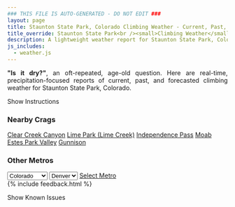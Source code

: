 ```yaml
---
### THIS FILE IS AUTO-GENERATED - DO NOT EDIT ###
layout: page
title: Staunton State Park, Colorado Climbing Weather - Current, Past, and Forecasted Report
title_override: Staunton State Park<br /><small>Climbing Weather</small>
description: A lightweight weather report for Staunton State Park, Colorado. Optimized for slow internet connections.
js_includes:
  - weather.js
---
```


<section class="measure center lh-copy f5-ns f6 ph2 mv4" style="text-align: justify;">
<strong>"Is it dry?"</strong>, an oft-repeated, age-old question. Here are real-time,
precipitation-focused reports of current, past, and forecasted climbing weather for Staunton State Park, Colorado.
</section>

<p id="settings-toggle" class="mw5 b center tc hover-light-red black-70 pointer">Show Instructions</p>
<section id="settings" class="overflow-hidden" style="display:none;">
    <div class="mv2 ph2 center">
        <div class="fn f6 tc pv2">
            <p class="measure lh-copy center"><strong>Show/hide hourly forecasts</strong> by clicking the desired day.</p>
            <hr class="mw5 p0 mv2 o-60 b0 bt b--light-red light-red bg-light-red">
            <p class="measure lh-copy center"><strong>Current and Past conditions</strong> are measured by the nearest weather station. <strong>Forecast conditions</strong> are calculated and polled separately.</p>
            <hr class="mw5 p0 mv2 o-60 b0 bt b--light-red light-red bg-light-red">
            <p class="measure lh-copy center"><strong>Having issues?</strong> Try <a id="clear-cache" class="no-underline relative fancy-link light-red hover-light-red" href="#">clearing the local cache</a>.</p>
            <hr class="mw5 p0 mv2 o-60 b0 bt b--light-red light-red bg-light-red">
            <p class="measure lh-copy center">Weather data sourced from <a class="no-underline fancy-link relative light-red" target="_blank" href="https://www.weather.gov/documentation/services-web-api">weather.gov</a>.</p>
        </div>
    </div>
</section>
<section id="weather" data-crag="staunton-state-park-colorado" class="mv4-ns mv3 ph2 center"></section>
<section id="nearby" class="tc lh-copy">
  <h3>Nearby Crags</h3>
<a class="nowrap no-underline fancy-link relative light-red mh3" href="/crags/clear-creek-canyon-colorado-weather.html">Clear Creek Canyon</a>
<a class="nowrap no-underline fancy-link relative light-red mh3" href="/crags/lime-park-lime-creek-colorado-weather.html">Lime Park (Lime Creek)</a>
<a class="nowrap no-underline fancy-link relative light-red mh3" href="/crags/independence-pass-colorado-weather.html">Independence Pass</a>
<a class="nowrap no-underline fancy-link relative light-red mh3" href="/crags/moab-utah-weather.html">Moab</a>
<a class="nowrap no-underline fancy-link relative light-red mh3" href="/crags/estes-park-valley-colorado-weather.html">Estes Park Valley</a>
<a class="nowrap no-underline fancy-link relative light-red mh3" href="/crags/gunnison-colorado-weather.html">Gunnison</a>
</section>
<section id="nearby" class="tc lh-copy">
  <h3>Other Metros</h3>
  <select class="ma1 bg-near-white pa2" id="stateSel">
    <option value="Texas">Texas</option>
    <option value="Washington">Washington</option>
    <option value="Colorado" selected>Colorado</option>
    <option value="Tennessee">Tennessee</option>
    <option value="Utah">Utah</option>
    <option value="California">California</option>
  </select>
  <select class="ma1 bg-near-white pa2" id="citySel">
    <option value="Denver" selected>Denver</option>
  </select>
  <a id="selectMetro" class="f6 link dim ph3 pv2 ma1 dib white bg-light-red" href="/crags/denver-colorado-weather.html">Select Metro</a>
  <script>
    var states = [];
    states["Texas"] = "Austin"
    states["Washington"] = "Seattle"
    states["Colorado"] = "Denver"
    states["Tennessee"] = "Nashville"
    states["Utah"] = "Salt Lake City"
    states["California"] = "San Francisco|Los Angeles"
  </script>
</section>
{% include feedback.html %}
<p id="issues-toggle" class="mw5 b center tc hover-light-red black-70 pointer">Show Known Issues</p>
<section id="issues" class="overflow-hidden tc f6">
</section>

<script>
  var weekly_BOU_48_51 = {"updated":"2023-01-23T03:59:34+00:00","units":"us","forecastGenerator":"BaselineForecastGenerator","generatedAt":"2023-01-23T08:34:25+00:00","updateTime":"2023-01-23T03:59:34+00:00","validTimes":"2023-01-22T21:00:00+00:00/P7DT4H","elevation":{"unitCode":"wmoUnit:m","value":2628.9},"periods":[{"number":1,"name":"Overnight","startTime":"2023-01-23T01:00:00-07:00","endTime":"2023-01-23T06:00:00-07:00","isDaytime":false,"temperature":10,"temperatureUnit":"F","temperatureTrend":"rising","windSpeed":"6 mph","windDirection":"ENE","icon":"https://api.weather.gov/icons/land/night/snow,60?size=medium","shortForecast":"Light Snow Likely","detailedForecast":"Snow likely. Cloudy. Low around 10, with temperatures rising to around 13 overnight. East northeast wind around 6 mph. Chance of precipitation is 60%. New snow accumulation of less than one inch possible."},{"number":2,"name":"Monday","startTime":"2023-01-23T06:00:00-07:00","endTime":"2023-01-23T18:00:00-07:00","isDaytime":true,"temperature":24,"temperatureUnit":"F","temperatureTrend":"falling","windSpeed":"2 to 6 mph","windDirection":"ESE","icon":"https://api.weather.gov/icons/land/day/snow,60/snow,40?size=medium","shortForecast":"Light Snow Likely","detailedForecast":"Snow likely before 5pm. Mostly cloudy. High near 24, with temperatures falling to around 21 in the afternoon. East southeast wind 2 to 6 mph. Chance of precipitation is 60%. New snow accumulation of less than half an inch possible."},{"number":3,"name":"Monday Night","startTime":"2023-01-23T18:00:00-07:00","endTime":"2023-01-24T06:00:00-07:00","isDaytime":false,"temperature":6,"temperatureUnit":"F","temperatureTrend":"rising","windSpeed":"7 mph","windDirection":"WSW","icon":"https://api.weather.gov/icons/land/night/cold?size=medium","shortForecast":"Partly Cloudy","detailedForecast":"Partly cloudy. Low around 6, with temperatures rising to around 9 overnight. Wind chill values as low as -6. West southwest wind around 7 mph."},{"number":4,"name":"Tuesday","startTime":"2023-01-24T06:00:00-07:00","endTime":"2023-01-24T18:00:00-07:00","isDaytime":true,"temperature":24,"temperatureUnit":"F","temperatureTrend":null,"windSpeed":"7 mph","windDirection":"N","icon":"https://api.weather.gov/icons/land/day/snow,20/snow,30?size=medium","shortForecast":"Chance Light Snow","detailedForecast":"A chance of snow after 11am. Partly sunny, with a high near 24. Wind chill values as low as -3. North wind around 7 mph. Chance of precipitation is 30%."},{"number":5,"name":"Tuesday Night","startTime":"2023-01-24T18:00:00-07:00","endTime":"2023-01-25T06:00:00-07:00","isDaytime":false,"temperature":5,"temperatureUnit":"F","temperatureTrend":null,"windSpeed":"6 to 9 mph","windDirection":"NW","icon":"https://api.weather.gov/icons/land/night/snow,30?size=medium","shortForecast":"Chance Light Snow","detailedForecast":"A chance of snow. Mostly cloudy, with a low around 5. Northwest wind 6 to 9 mph. Chance of precipitation is 30%. New snow accumulation of less than one inch possible."},{"number":6,"name":"Wednesday","startTime":"2023-01-25T06:00:00-07:00","endTime":"2023-01-25T18:00:00-07:00","isDaytime":true,"temperature":21,"temperatureUnit":"F","temperatureTrend":null,"windSpeed":"9 to 13 mph","windDirection":"WNW","icon":"https://api.weather.gov/icons/land/day/snow,20?size=medium","shortForecast":"Slight Chance Light Snow","detailedForecast":"A slight chance of snow before 5pm. Mostly cloudy, with a high near 21. Chance of precipitation is 20%. New snow accumulation of less than one inch possible."},{"number":7,"name":"Wednesday Night","startTime":"2023-01-25T18:00:00-07:00","endTime":"2023-01-26T06:00:00-07:00","isDaytime":false,"temperature":1,"temperatureUnit":"F","temperatureTrend":null,"windSpeed":"13 mph","windDirection":"W","icon":"https://api.weather.gov/icons/land/night/cold?size=medium","shortForecast":"Mostly Cloudy","detailedForecast":"Mostly cloudy, with a low around 1."},{"number":8,"name":"Thursday","startTime":"2023-01-26T06:00:00-07:00","endTime":"2023-01-26T18:00:00-07:00","isDaytime":true,"temperature":24,"temperatureUnit":"F","temperatureTrend":null,"windSpeed":"15 mph","windDirection":"W","icon":"https://api.weather.gov/icons/land/day/sct?size=medium","shortForecast":"Mostly Sunny","detailedForecast":"Mostly sunny, with a high near 24."},{"number":9,"name":"Thursday Night","startTime":"2023-01-26T18:00:00-07:00","endTime":"2023-01-27T06:00:00-07:00","isDaytime":false,"temperature":11,"temperatureUnit":"F","temperatureTrend":null,"windSpeed":"17 mph","windDirection":"W","icon":"https://api.weather.gov/icons/land/night/sct?size=medium","shortForecast":"Partly Cloudy","detailedForecast":"Partly cloudy, with a low around 11."},{"number":10,"name":"Friday","startTime":"2023-01-27T06:00:00-07:00","endTime":"2023-01-27T18:00:00-07:00","isDaytime":true,"temperature":37,"temperatureUnit":"F","temperatureTrend":null,"windSpeed":"13 to 17 mph","windDirection":"WSW","icon":"https://api.weather.gov/icons/land/day/sct?size=medium","shortForecast":"Mostly Sunny","detailedForecast":"Mostly sunny, with a high near 37."},{"number":11,"name":"Friday Night","startTime":"2023-01-27T18:00:00-07:00","endTime":"2023-01-28T06:00:00-07:00","isDaytime":false,"temperature":12,"temperatureUnit":"F","temperatureTrend":null,"windSpeed":"13 mph","windDirection":"W","icon":"https://api.weather.gov/icons/land/night/sct?size=medium","shortForecast":"Partly Cloudy","detailedForecast":"Partly cloudy, with a low around 12."},{"number":12,"name":"Saturday","startTime":"2023-01-28T06:00:00-07:00","endTime":"2023-01-28T18:00:00-07:00","isDaytime":true,"temperature":35,"temperatureUnit":"F","temperatureTrend":null,"windSpeed":"13 mph","windDirection":"W","icon":"https://api.weather.gov/icons/land/day/snow?size=medium","shortForecast":"Chance Light Snow","detailedForecast":"A chance of snow after 11am. Mostly sunny, with a high near 35."},{"number":13,"name":"Saturday Night","startTime":"2023-01-28T18:00:00-07:00","endTime":"2023-01-29T06:00:00-07:00","isDaytime":false,"temperature":5,"temperatureUnit":"F","temperatureTrend":null,"windSpeed":"10 mph","windDirection":"W","icon":"https://api.weather.gov/icons/land/night/snow?size=medium","shortForecast":"Chance Light Snow","detailedForecast":"A chance of snow. Mostly cloudy, with a low around 5."},{"number":14,"name":"Sunday","startTime":"2023-01-29T06:00:00-07:00","endTime":"2023-01-29T18:00:00-07:00","isDaytime":true,"temperature":25,"temperatureUnit":"F","temperatureTrend":null,"windSpeed":"13 mph","windDirection":"WSW","icon":"https://api.weather.gov/icons/land/day/snow?size=medium","shortForecast":"Slight Chance Light Snow","detailedForecast":"A slight chance of snow. Mostly cloudy, with a high near 25."}]}
  var hourly_BOU_48_51 = {"@context":["https://geojson.org/geojson-ld/geojson-context.jsonld",{"@version":"1.1","wx":"https://api.weather.gov/ontology#","geo":"http://www.opengis.net/ont/geosparql#","unit":"http://codes.wmo.int/common/unit/","@vocab":"https://api.weather.gov/ontology#"}],"type":"Feature","geometry":{"type":"Polygon","coordinates":[[[-105.3851345,39.517059],[-105.3829453,39.495049900000005],[-105.3543489,39.496740800000005],[-105.35653210000001,39.51875020000001],[-105.3851345,39.517059]]]},"properties":{"updated":"2023-01-23T03:59:34+00:00","units":"us","forecastGenerator":"HourlyForecastGenerator","generatedAt":"2023-01-23T08:34:26+00:00","updateTime":"2023-01-23T03:59:34+00:00","validTimes":"2023-01-22T21:00:00+00:00/P7DT4H","elevation":{"unitCode":"wmoUnit:m","value":2628.9},"periods":[{"number":1,"name":"","startTime":"2023-01-23T01:00:00-07:00","endTime":"2023-01-23T02:00:00-07:00","isDaytime":false,"temperature":13,"temperatureUnit":"F","temperatureTrend":null,"windSpeed":"5 mph","windDirection":"E","icon":"https://api.weather.gov/icons/land/night/snow,30?size=small","shortForecast":"Chance Light Snow","detailedForecast":""},{"number":2,"name":"","startTime":"2023-01-23T02:00:00-07:00","endTime":"2023-01-23T03:00:00-07:00","isDaytime":false,"temperature":12,"temperatureUnit":"F","temperatureTrend":null,"windSpeed":"5 mph","windDirection":"ENE","icon":"https://api.weather.gov/icons/land/night/snow,40?size=small","shortForecast":"Chance Light Snow","detailedForecast":""},{"number":3,"name":"","startTime":"2023-01-23T03:00:00-07:00","endTime":"2023-01-23T04:00:00-07:00","isDaytime":false,"temperature":12,"temperatureUnit":"F","temperatureTrend":null,"windSpeed":"5 mph","windDirection":"NE","icon":"https://api.weather.gov/icons/land/night/snow,50?size=small","shortForecast":"Chance Light Snow","detailedForecast":""},{"number":4,"name":"","startTime":"2023-01-23T04:00:00-07:00","endTime":"2023-01-23T05:00:00-07:00","isDaytime":false,"temperature":13,"temperatureUnit":"F","temperatureTrend":null,"windSpeed":"5 mph","windDirection":"NE","icon":"https://api.weather.gov/icons/land/night/snow,60?size=small","shortForecast":"Light Snow Likely","detailedForecast":""},{"number":5,"name":"","startTime":"2023-01-23T05:00:00-07:00","endTime":"2023-01-23T06:00:00-07:00","isDaytime":false,"temperature":13,"temperatureUnit":"F","temperatureTrend":null,"windSpeed":"6 mph","windDirection":"NE","icon":"https://api.weather.gov/icons/land/night/snow,60?size=small","shortForecast":"Light Snow Likely","detailedForecast":""},{"number":6,"name":"","startTime":"2023-01-23T06:00:00-07:00","endTime":"2023-01-23T07:00:00-07:00","isDaytime":true,"temperature":13,"temperatureUnit":"F","temperatureTrend":null,"windSpeed":"5 mph","windDirection":"NE","icon":"https://api.weather.gov/icons/land/day/snow,60?size=small","shortForecast":"Light Snow Likely","detailedForecast":""},{"number":7,"name":"","startTime":"2023-01-23T07:00:00-07:00","endTime":"2023-01-23T08:00:00-07:00","isDaytime":true,"temperature":13,"temperatureUnit":"F","temperatureTrend":null,"windSpeed":"5 mph","windDirection":"NNE","icon":"https://api.weather.gov/icons/land/day/snow,60?size=small","shortForecast":"Light Snow Likely","detailedForecast":""},{"number":8,"name":"","startTime":"2023-01-23T08:00:00-07:00","endTime":"2023-01-23T09:00:00-07:00","isDaytime":true,"temperature":13,"temperatureUnit":"F","temperatureTrend":null,"windSpeed":"3 mph","windDirection":"NNE","icon":"https://api.weather.gov/icons/land/day/snow?size=small","shortForecast":"Chance Light Snow","detailedForecast":""},{"number":9,"name":"","startTime":"2023-01-23T09:00:00-07:00","endTime":"2023-01-23T10:00:00-07:00","isDaytime":true,"temperature":15,"temperatureUnit":"F","temperatureTrend":null,"windSpeed":"2 mph","windDirection":"E","icon":"https://api.weather.gov/icons/land/day/snow?size=small","shortForecast":"Chance Light Snow","detailedForecast":""},{"number":10,"name":"","startTime":"2023-01-23T10:00:00-07:00","endTime":"2023-01-23T11:00:00-07:00","isDaytime":true,"temperature":18,"temperatureUnit":"F","temperatureTrend":null,"windSpeed":"3 mph","windDirection":"E","icon":"https://api.weather.gov/icons/land/day/snow?size=small","shortForecast":"Chance Light Snow","detailedForecast":""},{"number":11,"name":"","startTime":"2023-01-23T11:00:00-07:00","endTime":"2023-01-23T12:00:00-07:00","isDaytime":true,"temperature":20,"temperatureUnit":"F","temperatureTrend":null,"windSpeed":"5 mph","windDirection":"ESE","icon":"https://api.weather.gov/icons/land/day/snow?size=small","shortForecast":"Chance Light Snow","detailedForecast":""},{"number":12,"name":"","startTime":"2023-01-23T12:00:00-07:00","endTime":"2023-01-23T13:00:00-07:00","isDaytime":true,"temperature":22,"temperatureUnit":"F","temperatureTrend":null,"windSpeed":"6 mph","windDirection":"ESE","icon":"https://api.weather.gov/icons/land/day/snow?size=small","shortForecast":"Chance Light Snow","detailedForecast":""},{"number":13,"name":"","startTime":"2023-01-23T13:00:00-07:00","endTime":"2023-01-23T14:00:00-07:00","isDaytime":true,"temperature":23,"temperatureUnit":"F","temperatureTrend":null,"windSpeed":"6 mph","windDirection":"ESE","icon":"https://api.weather.gov/icons/land/day/snow?size=small","shortForecast":"Chance Light Snow","detailedForecast":""},{"number":14,"name":"","startTime":"2023-01-23T14:00:00-07:00","endTime":"2023-01-23T15:00:00-07:00","isDaytime":true,"temperature":23,"temperatureUnit":"F","temperatureTrend":null,"windSpeed":"6 mph","windDirection":"SE","icon":"https://api.weather.gov/icons/land/day/snow?size=small","shortForecast":"Chance Light Snow","detailedForecast":""},{"number":15,"name":"","startTime":"2023-01-23T15:00:00-07:00","endTime":"2023-01-23T16:00:00-07:00","isDaytime":true,"temperature":24,"temperatureUnit":"F","temperatureTrend":null,"windSpeed":"6 mph","windDirection":"SE","icon":"https://api.weather.gov/icons/land/day/snow?size=small","shortForecast":"Slight Chance Light Snow","detailedForecast":""},{"number":16,"name":"","startTime":"2023-01-23T16:00:00-07:00","endTime":"2023-01-23T17:00:00-07:00","isDaytime":true,"temperature":23,"temperatureUnit":"F","temperatureTrend":null,"windSpeed":"6 mph","windDirection":"SSE","icon":"https://api.weather.gov/icons/land/day/snow?size=small","shortForecast":"Slight Chance Light Snow","detailedForecast":""},{"number":17,"name":"","startTime":"2023-01-23T17:00:00-07:00","endTime":"2023-01-23T18:00:00-07:00","isDaytime":true,"temperature":21,"temperatureUnit":"F","temperatureTrend":null,"windSpeed":"6 mph","windDirection":"S","icon":"https://api.weather.gov/icons/land/day/bkn?size=small","shortForecast":"Mostly Cloudy","detailedForecast":""},{"number":18,"name":"","startTime":"2023-01-23T18:00:00-07:00","endTime":"2023-01-23T19:00:00-07:00","isDaytime":false,"temperature":18,"temperatureUnit":"F","temperatureTrend":null,"windSpeed":"6 mph","windDirection":"S","icon":"https://api.weather.gov/icons/land/night/bkn?size=small","shortForecast":"Mostly Cloudy","detailedForecast":""},{"number":19,"name":"","startTime":"2023-01-23T19:00:00-07:00","endTime":"2023-01-23T20:00:00-07:00","isDaytime":false,"temperature":14,"temperatureUnit":"F","temperatureTrend":null,"windSpeed":"6 mph","windDirection":"SW","icon":"https://api.weather.gov/icons/land/night/bkn?size=small","shortForecast":"Mostly Cloudy","detailedForecast":""},{"number":20,"name":"","startTime":"2023-01-23T20:00:00-07:00","endTime":"2023-01-23T21:00:00-07:00","isDaytime":false,"temperature":7,"temperatureUnit":"F","temperatureTrend":null,"windSpeed":"6 mph","windDirection":"WSW","icon":"https://api.weather.gov/icons/land/night/cold?size=small","shortForecast":"Mostly Cloudy","detailedForecast":""},{"number":21,"name":"","startTime":"2023-01-23T21:00:00-07:00","endTime":"2023-01-23T22:00:00-07:00","isDaytime":false,"temperature":6,"temperatureUnit":"F","temperatureTrend":null,"windSpeed":"7 mph","windDirection":"W","icon":"https://api.weather.gov/icons/land/night/cold?size=small","shortForecast":"Partly Cloudy","detailedForecast":""},{"number":22,"name":"","startTime":"2023-01-23T22:00:00-07:00","endTime":"2023-01-23T23:00:00-07:00","isDaytime":false,"temperature":6,"temperatureUnit":"F","temperatureTrend":null,"windSpeed":"6 mph","windDirection":"W","icon":"https://api.weather.gov/icons/land/night/cold?size=small","shortForecast":"Partly Cloudy","detailedForecast":""},{"number":23,"name":"","startTime":"2023-01-23T23:00:00-07:00","endTime":"2023-01-24T00:00:00-07:00","isDaytime":false,"temperature":7,"temperatureUnit":"F","temperatureTrend":null,"windSpeed":"6 mph","windDirection":"WSW","icon":"https://api.weather.gov/icons/land/night/cold?size=small","shortForecast":"Partly Cloudy","detailedForecast":""},{"number":24,"name":"","startTime":"2023-01-24T00:00:00-07:00","endTime":"2023-01-24T01:00:00-07:00","isDaytime":false,"temperature":9,"temperatureUnit":"F","temperatureTrend":null,"windSpeed":"6 mph","windDirection":"W","icon":"https://api.weather.gov/icons/land/night/cold?size=small","shortForecast":"Partly Cloudy","detailedForecast":""},{"number":25,"name":"","startTime":"2023-01-24T01:00:00-07:00","endTime":"2023-01-24T02:00:00-07:00","isDaytime":false,"temperature":10,"temperatureUnit":"F","temperatureTrend":null,"windSpeed":"6 mph","windDirection":"WNW","icon":"https://api.weather.gov/icons/land/night/cold?size=small","shortForecast":"Partly Cloudy","detailedForecast":""},{"number":26,"name":"","startTime":"2023-01-24T02:00:00-07:00","endTime":"2023-01-24T03:00:00-07:00","isDaytime":false,"temperature":11,"temperatureUnit":"F","temperatureTrend":null,"windSpeed":"6 mph","windDirection":"WNW","icon":"https://api.weather.gov/icons/land/night/sct?size=small","shortForecast":"Partly Cloudy","detailedForecast":""},{"number":27,"name":"","startTime":"2023-01-24T03:00:00-07:00","endTime":"2023-01-24T04:00:00-07:00","isDaytime":false,"temperature":11,"temperatureUnit":"F","temperatureTrend":null,"windSpeed":"6 mph","windDirection":"WNW","icon":"https://api.weather.gov/icons/land/night/sct?size=small","shortForecast":"Partly Cloudy","detailedForecast":""},{"number":28,"name":"","startTime":"2023-01-24T04:00:00-07:00","endTime":"2023-01-24T05:00:00-07:00","isDaytime":false,"temperature":10,"temperatureUnit":"F","temperatureTrend":null,"windSpeed":"7 mph","windDirection":"WNW","icon":"https://api.weather.gov/icons/land/night/cold?size=small","shortForecast":"Partly Cloudy","detailedForecast":""},{"number":29,"name":"","startTime":"2023-01-24T05:00:00-07:00","endTime":"2023-01-24T06:00:00-07:00","isDaytime":false,"temperature":9,"temperatureUnit":"F","temperatureTrend":null,"windSpeed":"7 mph","windDirection":"WNW","icon":"https://api.weather.gov/icons/land/night/cold?size=small","shortForecast":"Partly Cloudy","detailedForecast":""},{"number":30,"name":"","startTime":"2023-01-24T06:00:00-07:00","endTime":"2023-01-24T07:00:00-07:00","isDaytime":true,"temperature":8,"temperatureUnit":"F","temperatureTrend":null,"windSpeed":"7 mph","windDirection":"WNW","icon":"https://api.weather.gov/icons/land/day/cold?size=small","shortForecast":"Partly Sunny","detailedForecast":""},{"number":31,"name":"","startTime":"2023-01-24T07:00:00-07:00","endTime":"2023-01-24T08:00:00-07:00","isDaytime":true,"temperature":8,"temperatureUnit":"F","temperatureTrend":null,"windSpeed":"6 mph","windDirection":"WNW","icon":"https://api.weather.gov/icons/land/day/cold?size=small","shortForecast":"Partly Sunny","detailedForecast":""},{"number":32,"name":"","startTime":"2023-01-24T08:00:00-07:00","endTime":"2023-01-24T09:00:00-07:00","isDaytime":true,"temperature":9,"temperatureUnit":"F","temperatureTrend":null,"windSpeed":"6 mph","windDirection":"W","icon":"https://api.weather.gov/icons/land/day/cold?size=small","shortForecast":"Partly Sunny","detailedForecast":""},{"number":33,"name":"","startTime":"2023-01-24T09:00:00-07:00","endTime":"2023-01-24T10:00:00-07:00","isDaytime":true,"temperature":12,"temperatureUnit":"F","temperatureTrend":null,"windSpeed":"6 mph","windDirection":"WNW","icon":"https://api.weather.gov/icons/land/day/bkn?size=small","shortForecast":"Partly Sunny","detailedForecast":""},{"number":34,"name":"","startTime":"2023-01-24T10:00:00-07:00","endTime":"2023-01-24T11:00:00-07:00","isDaytime":true,"temperature":17,"temperatureUnit":"F","temperatureTrend":null,"windSpeed":"6 mph","windDirection":"N","icon":"https://api.weather.gov/icons/land/day/bkn?size=small","shortForecast":"Partly Sunny","detailedForecast":""},{"number":35,"name":"","startTime":"2023-01-24T11:00:00-07:00","endTime":"2023-01-24T12:00:00-07:00","isDaytime":true,"temperature":21,"temperatureUnit":"F","temperatureTrend":null,"windSpeed":"6 mph","windDirection":"N","icon":"https://api.weather.gov/icons/land/day/snow?size=small","shortForecast":"Slight Chance Light Snow","detailedForecast":""},{"number":36,"name":"","startTime":"2023-01-24T12:00:00-07:00","endTime":"2023-01-24T13:00:00-07:00","isDaytime":true,"temperature":23,"temperatureUnit":"F","temperatureTrend":null,"windSpeed":"6 mph","windDirection":"NNE","icon":"https://api.weather.gov/icons/land/day/snow?size=small","shortForecast":"Slight Chance Light Snow","detailedForecast":""},{"number":37,"name":"","startTime":"2023-01-24T13:00:00-07:00","endTime":"2023-01-24T14:00:00-07:00","isDaytime":true,"temperature":24,"temperatureUnit":"F","temperatureTrend":null,"windSpeed":"7 mph","windDirection":"NNE","icon":"https://api.weather.gov/icons/land/day/snow?size=small","shortForecast":"Slight Chance Light Snow","detailedForecast":""},{"number":38,"name":"","startTime":"2023-01-24T14:00:00-07:00","endTime":"2023-01-24T15:00:00-07:00","isDaytime":true,"temperature":23,"temperatureUnit":"F","temperatureTrend":null,"windSpeed":"7 mph","windDirection":"NE","icon":"https://api.weather.gov/icons/land/day/snow?size=small","shortForecast":"Slight Chance Light Snow","detailedForecast":""},{"number":39,"name":"","startTime":"2023-01-24T15:00:00-07:00","endTime":"2023-01-24T16:00:00-07:00","isDaytime":true,"temperature":21,"temperatureUnit":"F","temperatureTrend":null,"windSpeed":"7 mph","windDirection":"NNE","icon":"https://api.weather.gov/icons/land/day/snow?size=small","shortForecast":"Slight Chance Light Snow","detailedForecast":""},{"number":40,"name":"","startTime":"2023-01-24T16:00:00-07:00","endTime":"2023-01-24T17:00:00-07:00","isDaytime":true,"temperature":18,"temperatureUnit":"F","temperatureTrend":null,"windSpeed":"7 mph","windDirection":"NNE","icon":"https://api.weather.gov/icons/land/day/snow?size=small","shortForecast":"Slight Chance Light Snow","detailedForecast":""},{"number":41,"name":"","startTime":"2023-01-24T17:00:00-07:00","endTime":"2023-01-24T18:00:00-07:00","isDaytime":true,"temperature":15,"temperatureUnit":"F","temperatureTrend":null,"windSpeed":"7 mph","windDirection":"N","icon":"https://api.weather.gov/icons/land/day/snow?size=small","shortForecast":"Chance Light Snow","detailedForecast":""},{"number":42,"name":"","startTime":"2023-01-24T18:00:00-07:00","endTime":"2023-01-24T19:00:00-07:00","isDaytime":false,"temperature":14,"temperatureUnit":"F","temperatureTrend":null,"windSpeed":"7 mph","windDirection":"N","icon":"https://api.weather.gov/icons/land/night/snow?size=small","shortForecast":"Chance Light Snow","detailedForecast":""},{"number":43,"name":"","startTime":"2023-01-24T19:00:00-07:00","endTime":"2023-01-24T20:00:00-07:00","isDaytime":false,"temperature":13,"temperatureUnit":"F","temperatureTrend":null,"windSpeed":"6 mph","windDirection":"WNW","icon":"https://api.weather.gov/icons/land/night/snow?size=small","shortForecast":"Chance Light Snow","detailedForecast":""},{"number":44,"name":"","startTime":"2023-01-24T20:00:00-07:00","endTime":"2023-01-24T21:00:00-07:00","isDaytime":false,"temperature":12,"temperatureUnit":"F","temperatureTrend":null,"windSpeed":"6 mph","windDirection":"W","icon":"https://api.weather.gov/icons/land/night/snow?size=small","shortForecast":"Chance Light Snow","detailedForecast":""},{"number":45,"name":"","startTime":"2023-01-24T21:00:00-07:00","endTime":"2023-01-24T22:00:00-07:00","isDaytime":false,"temperature":11,"temperatureUnit":"F","temperatureTrend":null,"windSpeed":"6 mph","windDirection":"W","icon":"https://api.weather.gov/icons/land/night/snow?size=small","shortForecast":"Chance Light Snow","detailedForecast":""},{"number":46,"name":"","startTime":"2023-01-24T22:00:00-07:00","endTime":"2023-01-24T23:00:00-07:00","isDaytime":false,"temperature":10,"temperatureUnit":"F","temperatureTrend":null,"windSpeed":"7 mph","windDirection":"W","icon":"https://api.weather.gov/icons/land/night/snow?size=small","shortForecast":"Chance Light Snow","detailedForecast":""},{"number":47,"name":"","startTime":"2023-01-24T23:00:00-07:00","endTime":"2023-01-25T00:00:00-07:00","isDaytime":false,"temperature":9,"temperatureUnit":"F","temperatureTrend":null,"windSpeed":"7 mph","windDirection":"W","icon":"https://api.weather.gov/icons/land/night/snow?size=small","shortForecast":"Chance Light Snow","detailedForecast":""},{"number":48,"name":"","startTime":"2023-01-25T00:00:00-07:00","endTime":"2023-01-25T01:00:00-07:00","isDaytime":false,"temperature":9,"temperatureUnit":"F","temperatureTrend":null,"windSpeed":"7 mph","windDirection":"W","icon":"https://api.weather.gov/icons/land/night/snow?size=small","shortForecast":"Chance Light Snow","detailedForecast":""},{"number":49,"name":"","startTime":"2023-01-25T01:00:00-07:00","endTime":"2023-01-25T02:00:00-07:00","isDaytime":false,"temperature":9,"temperatureUnit":"F","temperatureTrend":null,"windSpeed":"7 mph","windDirection":"W","icon":"https://api.weather.gov/icons/land/night/snow?size=small","shortForecast":"Chance Light Snow","detailedForecast":""},{"number":50,"name":"","startTime":"2023-01-25T02:00:00-07:00","endTime":"2023-01-25T03:00:00-07:00","isDaytime":false,"temperature":9,"temperatureUnit":"F","temperatureTrend":null,"windSpeed":"7 mph","windDirection":"W","icon":"https://api.weather.gov/icons/land/night/snow?size=small","shortForecast":"Chance Light Snow","detailedForecast":""},{"number":51,"name":"","startTime":"2023-01-25T03:00:00-07:00","endTime":"2023-01-25T04:00:00-07:00","isDaytime":false,"temperature":8,"temperatureUnit":"F","temperatureTrend":null,"windSpeed":"8 mph","windDirection":"W","icon":"https://api.weather.gov/icons/land/night/snow?size=small","shortForecast":"Chance Light Snow","detailedForecast":""},{"number":52,"name":"","startTime":"2023-01-25T04:00:00-07:00","endTime":"2023-01-25T05:00:00-07:00","isDaytime":false,"temperature":7,"temperatureUnit":"F","temperatureTrend":null,"windSpeed":"8 mph","windDirection":"W","icon":"https://api.weather.gov/icons/land/night/snow?size=small","shortForecast":"Chance Light Snow","detailedForecast":""},{"number":53,"name":"","startTime":"2023-01-25T05:00:00-07:00","endTime":"2023-01-25T06:00:00-07:00","isDaytime":false,"temperature":6,"temperatureUnit":"F","temperatureTrend":null,"windSpeed":"9 mph","windDirection":"W","icon":"https://api.weather.gov/icons/land/night/snow?size=small","shortForecast":"Slight Chance Light Snow","detailedForecast":""},{"number":54,"name":"","startTime":"2023-01-25T06:00:00-07:00","endTime":"2023-01-25T07:00:00-07:00","isDaytime":true,"temperature":5,"temperatureUnit":"F","temperatureTrend":null,"windSpeed":"9 mph","windDirection":"W","icon":"https://api.weather.gov/icons/land/day/snow?size=small","shortForecast":"Slight Chance Light Snow","detailedForecast":""},{"number":55,"name":"","startTime":"2023-01-25T07:00:00-07:00","endTime":"2023-01-25T08:00:00-07:00","isDaytime":true,"temperature":5,"temperatureUnit":"F","temperatureTrend":null,"windSpeed":"10 mph","windDirection":"W","icon":"https://api.weather.gov/icons/land/day/snow?size=small","shortForecast":"Slight Chance Light Snow","detailedForecast":""},{"number":56,"name":"","startTime":"2023-01-25T08:00:00-07:00","endTime":"2023-01-25T09:00:00-07:00","isDaytime":true,"temperature":6,"temperatureUnit":"F","temperatureTrend":null,"windSpeed":"10 mph","windDirection":"W","icon":"https://api.weather.gov/icons/land/day/snow?size=small","shortForecast":"Slight Chance Light Snow","detailedForecast":""},{"number":57,"name":"","startTime":"2023-01-25T09:00:00-07:00","endTime":"2023-01-25T10:00:00-07:00","isDaytime":true,"temperature":9,"temperatureUnit":"F","temperatureTrend":null,"windSpeed":"10 mph","windDirection":"W","icon":"https://api.weather.gov/icons/land/day/snow?size=small","shortForecast":"Slight Chance Light Snow","detailedForecast":""},{"number":58,"name":"","startTime":"2023-01-25T10:00:00-07:00","endTime":"2023-01-25T11:00:00-07:00","isDaytime":true,"temperature":13,"temperatureUnit":"F","temperatureTrend":null,"windSpeed":"10 mph","windDirection":"WNW","icon":"https://api.weather.gov/icons/land/day/snow?size=small","shortForecast":"Slight Chance Light Snow","detailedForecast":""},{"number":59,"name":"","startTime":"2023-01-25T11:00:00-07:00","endTime":"2023-01-25T12:00:00-07:00","isDaytime":true,"temperature":17,"temperatureUnit":"F","temperatureTrend":null,"windSpeed":"10 mph","windDirection":"NW","icon":"https://api.weather.gov/icons/land/day/snow?size=small","shortForecast":"Slight Chance Light Snow","detailedForecast":""},{"number":60,"name":"","startTime":"2023-01-25T12:00:00-07:00","endTime":"2023-01-25T13:00:00-07:00","isDaytime":true,"temperature":20,"temperatureUnit":"F","temperatureTrend":null,"windSpeed":"12 mph","windDirection":"NW","icon":"https://api.weather.gov/icons/land/day/snow?size=small","shortForecast":"Slight Chance Light Snow","detailedForecast":""},{"number":61,"name":"","startTime":"2023-01-25T13:00:00-07:00","endTime":"2023-01-25T14:00:00-07:00","isDaytime":true,"temperature":21,"temperatureUnit":"F","temperatureTrend":null,"windSpeed":"13 mph","windDirection":"NNW","icon":"https://api.weather.gov/icons/land/day/snow?size=small","shortForecast":"Slight Chance Light Snow","detailedForecast":""},{"number":62,"name":"","startTime":"2023-01-25T14:00:00-07:00","endTime":"2023-01-25T15:00:00-07:00","isDaytime":true,"temperature":21,"temperatureUnit":"F","temperatureTrend":null,"windSpeed":"13 mph","windDirection":"NNW","icon":"https://api.weather.gov/icons/land/day/snow?size=small","shortForecast":"Slight Chance Light Snow","detailedForecast":""},{"number":63,"name":"","startTime":"2023-01-25T15:00:00-07:00","endTime":"2023-01-25T16:00:00-07:00","isDaytime":true,"temperature":18,"temperatureUnit":"F","temperatureTrend":null,"windSpeed":"13 mph","windDirection":"NW","icon":"https://api.weather.gov/icons/land/day/snow?size=small","shortForecast":"Slight Chance Light Snow","detailedForecast":""},{"number":64,"name":"","startTime":"2023-01-25T16:00:00-07:00","endTime":"2023-01-25T17:00:00-07:00","isDaytime":true,"temperature":15,"temperatureUnit":"F","temperatureTrend":null,"windSpeed":"13 mph","windDirection":"WNW","icon":"https://api.weather.gov/icons/land/day/snow?size=small","shortForecast":"Slight Chance Light Snow","detailedForecast":""},{"number":65,"name":"","startTime":"2023-01-25T17:00:00-07:00","endTime":"2023-01-25T18:00:00-07:00","isDaytime":true,"temperature":12,"temperatureUnit":"F","temperatureTrend":null,"windSpeed":"12 mph","windDirection":"W","icon":"https://api.weather.gov/icons/land/day/bkn?size=small","shortForecast":"Mostly Cloudy","detailedForecast":""},{"number":66,"name":"","startTime":"2023-01-25T18:00:00-07:00","endTime":"2023-01-25T19:00:00-07:00","isDaytime":false,"temperature":10,"temperatureUnit":"F","temperatureTrend":null,"windSpeed":"12 mph","windDirection":"W","icon":"https://api.weather.gov/icons/land/night/cold?size=small","shortForecast":"Mostly Cloudy","detailedForecast":""},{"number":67,"name":"","startTime":"2023-01-25T19:00:00-07:00","endTime":"2023-01-25T20:00:00-07:00","isDaytime":false,"temperature":8,"temperatureUnit":"F","temperatureTrend":null,"windSpeed":"12 mph","windDirection":"W","icon":"https://api.weather.gov/icons/land/night/cold?size=small","shortForecast":"Mostly Cloudy","detailedForecast":""},{"number":68,"name":"","startTime":"2023-01-25T20:00:00-07:00","endTime":"2023-01-25T21:00:00-07:00","isDaytime":false,"temperature":7,"temperatureUnit":"F","temperatureTrend":null,"windSpeed":"12 mph","windDirection":"W","icon":"https://api.weather.gov/icons/land/night/cold?size=small","shortForecast":"Mostly Cloudy","detailedForecast":""},{"number":69,"name":"","startTime":"2023-01-25T21:00:00-07:00","endTime":"2023-01-25T22:00:00-07:00","isDaytime":false,"temperature":6,"temperatureUnit":"F","temperatureTrend":null,"windSpeed":"12 mph","windDirection":"W","icon":"https://api.weather.gov/icons/land/night/cold?size=small","shortForecast":"Mostly Cloudy","detailedForecast":""},{"number":70,"name":"","startTime":"2023-01-25T22:00:00-07:00","endTime":"2023-01-25T23:00:00-07:00","isDaytime":false,"temperature":5,"temperatureUnit":"F","temperatureTrend":null,"windSpeed":"12 mph","windDirection":"W","icon":"https://api.weather.gov/icons/land/night/cold?size=small","shortForecast":"Mostly Cloudy","detailedForecast":""},{"number":71,"name":"","startTime":"2023-01-25T23:00:00-07:00","endTime":"2023-01-26T00:00:00-07:00","isDaytime":false,"temperature":4,"temperatureUnit":"F","temperatureTrend":null,"windSpeed":"12 mph","windDirection":"W","icon":"https://api.weather.gov/icons/land/night/cold?size=small","shortForecast":"Mostly Cloudy","detailedForecast":""},{"number":72,"name":"","startTime":"2023-01-26T00:00:00-07:00","endTime":"2023-01-26T01:00:00-07:00","isDaytime":false,"temperature":3,"temperatureUnit":"F","temperatureTrend":null,"windSpeed":"12 mph","windDirection":"W","icon":"https://api.weather.gov/icons/land/night/cold?size=small","shortForecast":"Mostly Cloudy","detailedForecast":""},{"number":73,"name":"","startTime":"2023-01-26T01:00:00-07:00","endTime":"2023-01-26T02:00:00-07:00","isDaytime":false,"temperature":2,"temperatureUnit":"F","temperatureTrend":null,"windSpeed":"12 mph","windDirection":"W","icon":"https://api.weather.gov/icons/land/night/cold?size=small","shortForecast":"Mostly Cloudy","detailedForecast":""},{"number":74,"name":"","startTime":"2023-01-26T02:00:00-07:00","endTime":"2023-01-26T03:00:00-07:00","isDaytime":false,"temperature":1,"temperatureUnit":"F","temperatureTrend":null,"windSpeed":"12 mph","windDirection":"W","icon":"https://api.weather.gov/icons/land/night/cold?size=small","shortForecast":"Mostly Cloudy","detailedForecast":""},{"number":75,"name":"","startTime":"2023-01-26T03:00:00-07:00","endTime":"2023-01-26T04:00:00-07:00","isDaytime":false,"temperature":1,"temperatureUnit":"F","temperatureTrend":null,"windSpeed":"12 mph","windDirection":"W","icon":"https://api.weather.gov/icons/land/night/cold?size=small","shortForecast":"Mostly Cloudy","detailedForecast":""},{"number":76,"name":"","startTime":"2023-01-26T04:00:00-07:00","endTime":"2023-01-26T05:00:00-07:00","isDaytime":false,"temperature":1,"temperatureUnit":"F","temperatureTrend":null,"windSpeed":"12 mph","windDirection":"W","icon":"https://api.weather.gov/icons/land/night/cold?size=small","shortForecast":"Mostly Cloudy","detailedForecast":""},{"number":77,"name":"","startTime":"2023-01-26T05:00:00-07:00","endTime":"2023-01-26T06:00:00-07:00","isDaytime":false,"temperature":2,"temperatureUnit":"F","temperatureTrend":null,"windSpeed":"13 mph","windDirection":"W","icon":"https://api.weather.gov/icons/land/night/cold?size=small","shortForecast":"Partly Cloudy","detailedForecast":""},{"number":78,"name":"","startTime":"2023-01-26T06:00:00-07:00","endTime":"2023-01-26T07:00:00-07:00","isDaytime":true,"temperature":5,"temperatureUnit":"F","temperatureTrend":null,"windSpeed":"13 mph","windDirection":"W","icon":"https://api.weather.gov/icons/land/day/cold?size=small","shortForecast":"Mostly Sunny","detailedForecast":""},{"number":79,"name":"","startTime":"2023-01-26T07:00:00-07:00","endTime":"2023-01-26T08:00:00-07:00","isDaytime":true,"temperature":8,"temperatureUnit":"F","temperatureTrend":null,"windSpeed":"13 mph","windDirection":"W","icon":"https://api.weather.gov/icons/land/day/cold?size=small","shortForecast":"Mostly Sunny","detailedForecast":""},{"number":80,"name":"","startTime":"2023-01-26T08:00:00-07:00","endTime":"2023-01-26T09:00:00-07:00","isDaytime":true,"temperature":11,"temperatureUnit":"F","temperatureTrend":null,"windSpeed":"13 mph","windDirection":"W","icon":"https://api.weather.gov/icons/land/day/sct?size=small","shortForecast":"Mostly Sunny","detailedForecast":""},{"number":81,"name":"","startTime":"2023-01-26T09:00:00-07:00","endTime":"2023-01-26T10:00:00-07:00","isDaytime":true,"temperature":14,"temperatureUnit":"F","temperatureTrend":null,"windSpeed":"13 mph","windDirection":"W","icon":"https://api.weather.gov/icons/land/day/sct?size=small","shortForecast":"Mostly Sunny","detailedForecast":""},{"number":82,"name":"","startTime":"2023-01-26T10:00:00-07:00","endTime":"2023-01-26T11:00:00-07:00","isDaytime":true,"temperature":18,"temperatureUnit":"F","temperatureTrend":null,"windSpeed":"13 mph","windDirection":"W","icon":"https://api.weather.gov/icons/land/day/sct?size=small","shortForecast":"Mostly Sunny","detailedForecast":""},{"number":83,"name":"","startTime":"2023-01-26T11:00:00-07:00","endTime":"2023-01-26T12:00:00-07:00","isDaytime":true,"temperature":20,"temperatureUnit":"F","temperatureTrend":null,"windSpeed":"15 mph","windDirection":"W","icon":"https://api.weather.gov/icons/land/day/few?size=small","shortForecast":"Sunny","detailedForecast":""},{"number":84,"name":"","startTime":"2023-01-26T12:00:00-07:00","endTime":"2023-01-26T13:00:00-07:00","isDaytime":true,"temperature":22,"temperatureUnit":"F","temperatureTrend":null,"windSpeed":"15 mph","windDirection":"W","icon":"https://api.weather.gov/icons/land/day/few?size=small","shortForecast":"Sunny","detailedForecast":""},{"number":85,"name":"","startTime":"2023-01-26T13:00:00-07:00","endTime":"2023-01-26T14:00:00-07:00","isDaytime":true,"temperature":23,"temperatureUnit":"F","temperatureTrend":null,"windSpeed":"15 mph","windDirection":"W","icon":"https://api.weather.gov/icons/land/day/few?size=small","shortForecast":"Sunny","detailedForecast":""},{"number":86,"name":"","startTime":"2023-01-26T14:00:00-07:00","endTime":"2023-01-26T15:00:00-07:00","isDaytime":true,"temperature":24,"temperatureUnit":"F","temperatureTrend":null,"windSpeed":"15 mph","windDirection":"W","icon":"https://api.weather.gov/icons/land/day/few?size=small","shortForecast":"Sunny","detailedForecast":""},{"number":87,"name":"","startTime":"2023-01-26T15:00:00-07:00","endTime":"2023-01-26T16:00:00-07:00","isDaytime":true,"temperature":24,"temperatureUnit":"F","temperatureTrend":null,"windSpeed":"15 mph","windDirection":"W","icon":"https://api.weather.gov/icons/land/day/few?size=small","shortForecast":"Sunny","detailedForecast":""},{"number":88,"name":"","startTime":"2023-01-26T16:00:00-07:00","endTime":"2023-01-26T17:00:00-07:00","isDaytime":true,"temperature":24,"temperatureUnit":"F","temperatureTrend":null,"windSpeed":"15 mph","windDirection":"W","icon":"https://api.weather.gov/icons/land/day/few?size=small","shortForecast":"Sunny","detailedForecast":""},{"number":89,"name":"","startTime":"2023-01-26T17:00:00-07:00","endTime":"2023-01-26T18:00:00-07:00","isDaytime":true,"temperature":19,"temperatureUnit":"F","temperatureTrend":null,"windSpeed":"15 mph","windDirection":"W","icon":"https://api.weather.gov/icons/land/day/sct?size=small","shortForecast":"Mostly Sunny","detailedForecast":""},{"number":90,"name":"","startTime":"2023-01-26T18:00:00-07:00","endTime":"2023-01-26T19:00:00-07:00","isDaytime":false,"temperature":17,"temperatureUnit":"F","temperatureTrend":null,"windSpeed":"15 mph","windDirection":"W","icon":"https://api.weather.gov/icons/land/night/sct?size=small","shortForecast":"Partly Cloudy","detailedForecast":""},{"number":91,"name":"","startTime":"2023-01-26T19:00:00-07:00","endTime":"2023-01-26T20:00:00-07:00","isDaytime":false,"temperature":16,"temperatureUnit":"F","temperatureTrend":null,"windSpeed":"15 mph","windDirection":"W","icon":"https://api.weather.gov/icons/land/night/sct?size=small","shortForecast":"Partly Cloudy","detailedForecast":""},{"number":92,"name":"","startTime":"2023-01-26T20:00:00-07:00","endTime":"2023-01-26T21:00:00-07:00","isDaytime":false,"temperature":15,"temperatureUnit":"F","temperatureTrend":null,"windSpeed":"15 mph","windDirection":"W","icon":"https://api.weather.gov/icons/land/night/sct?size=small","shortForecast":"Partly Cloudy","detailedForecast":""},{"number":93,"name":"","startTime":"2023-01-26T21:00:00-07:00","endTime":"2023-01-26T22:00:00-07:00","isDaytime":false,"temperature":15,"temperatureUnit":"F","temperatureTrend":null,"windSpeed":"15 mph","windDirection":"W","icon":"https://api.weather.gov/icons/land/night/sct?size=small","shortForecast":"Partly Cloudy","detailedForecast":""},{"number":94,"name":"","startTime":"2023-01-26T22:00:00-07:00","endTime":"2023-01-26T23:00:00-07:00","isDaytime":false,"temperature":15,"temperatureUnit":"F","temperatureTrend":null,"windSpeed":"15 mph","windDirection":"W","icon":"https://api.weather.gov/icons/land/night/sct?size=small","shortForecast":"Partly Cloudy","detailedForecast":""},{"number":95,"name":"","startTime":"2023-01-26T23:00:00-07:00","endTime":"2023-01-27T00:00:00-07:00","isDaytime":false,"temperature":15,"temperatureUnit":"F","temperatureTrend":null,"windSpeed":"16 mph","windDirection":"W","icon":"https://api.weather.gov/icons/land/night/sct?size=small","shortForecast":"Partly Cloudy","detailedForecast":""},{"number":96,"name":"","startTime":"2023-01-27T00:00:00-07:00","endTime":"2023-01-27T01:00:00-07:00","isDaytime":false,"temperature":16,"temperatureUnit":"F","temperatureTrend":null,"windSpeed":"16 mph","windDirection":"W","icon":"https://api.weather.gov/icons/land/night/sct?size=small","shortForecast":"Partly Cloudy","detailedForecast":""},{"number":97,"name":"","startTime":"2023-01-27T01:00:00-07:00","endTime":"2023-01-27T02:00:00-07:00","isDaytime":false,"temperature":16,"temperatureUnit":"F","temperatureTrend":null,"windSpeed":"16 mph","windDirection":"W","icon":"https://api.weather.gov/icons/land/night/sct?size=small","shortForecast":"Partly Cloudy","detailedForecast":""},{"number":98,"name":"","startTime":"2023-01-27T02:00:00-07:00","endTime":"2023-01-27T03:00:00-07:00","isDaytime":false,"temperature":17,"temperatureUnit":"F","temperatureTrend":null,"windSpeed":"16 mph","windDirection":"W","icon":"https://api.weather.gov/icons/land/night/sct?size=small","shortForecast":"Partly Cloudy","detailedForecast":""},{"number":99,"name":"","startTime":"2023-01-27T03:00:00-07:00","endTime":"2023-01-27T04:00:00-07:00","isDaytime":false,"temperature":17,"temperatureUnit":"F","temperatureTrend":null,"windSpeed":"16 mph","windDirection":"W","icon":"https://api.weather.gov/icons/land/night/sct?size=small","shortForecast":"Partly Cloudy","detailedForecast":""},{"number":100,"name":"","startTime":"2023-01-27T04:00:00-07:00","endTime":"2023-01-27T05:00:00-07:00","isDaytime":false,"temperature":18,"temperatureUnit":"F","temperatureTrend":null,"windSpeed":"16 mph","windDirection":"W","icon":"https://api.weather.gov/icons/land/night/sct?size=small","shortForecast":"Partly Cloudy","detailedForecast":""},{"number":101,"name":"","startTime":"2023-01-27T05:00:00-07:00","endTime":"2023-01-27T06:00:00-07:00","isDaytime":false,"temperature":18,"temperatureUnit":"F","temperatureTrend":null,"windSpeed":"17 mph","windDirection":"W","icon":"https://api.weather.gov/icons/land/night/sct?size=small","shortForecast":"Partly Cloudy","detailedForecast":""},{"number":102,"name":"","startTime":"2023-01-27T06:00:00-07:00","endTime":"2023-01-27T07:00:00-07:00","isDaytime":true,"temperature":17,"temperatureUnit":"F","temperatureTrend":null,"windSpeed":"17 mph","windDirection":"W","icon":"https://api.weather.gov/icons/land/day/sct?size=small","shortForecast":"Mostly Sunny","detailedForecast":""},{"number":103,"name":"","startTime":"2023-01-27T07:00:00-07:00","endTime":"2023-01-27T08:00:00-07:00","isDaytime":true,"temperature":17,"temperatureUnit":"F","temperatureTrend":null,"windSpeed":"17 mph","windDirection":"W","icon":"https://api.weather.gov/icons/land/day/sct?size=small","shortForecast":"Mostly Sunny","detailedForecast":""},{"number":104,"name":"","startTime":"2023-01-27T08:00:00-07:00","endTime":"2023-01-27T09:00:00-07:00","isDaytime":true,"temperature":18,"temperatureUnit":"F","temperatureTrend":null,"windSpeed":"17 mph","windDirection":"W","icon":"https://api.weather.gov/icons/land/day/sct?size=small","shortForecast":"Mostly Sunny","detailedForecast":""},{"number":105,"name":"","startTime":"2023-01-27T09:00:00-07:00","endTime":"2023-01-27T10:00:00-07:00","isDaytime":true,"temperature":22,"temperatureUnit":"F","temperatureTrend":null,"windSpeed":"17 mph","windDirection":"W","icon":"https://api.weather.gov/icons/land/day/sct?size=small","shortForecast":"Mostly Sunny","detailedForecast":""},{"number":106,"name":"","startTime":"2023-01-27T10:00:00-07:00","endTime":"2023-01-27T11:00:00-07:00","isDaytime":true,"temperature":27,"temperatureUnit":"F","temperatureTrend":null,"windSpeed":"17 mph","windDirection":"W","icon":"https://api.weather.gov/icons/land/day/sct?size=small","shortForecast":"Mostly Sunny","detailedForecast":""},{"number":107,"name":"","startTime":"2023-01-27T11:00:00-07:00","endTime":"2023-01-27T12:00:00-07:00","isDaytime":true,"temperature":31,"temperatureUnit":"F","temperatureTrend":null,"windSpeed":"16 mph","windDirection":"WSW","icon":"https://api.weather.gov/icons/land/day/few?size=small","shortForecast":"Sunny","detailedForecast":""},{"number":108,"name":"","startTime":"2023-01-27T12:00:00-07:00","endTime":"2023-01-27T13:00:00-07:00","isDaytime":true,"temperature":34,"temperatureUnit":"F","temperatureTrend":null,"windSpeed":"16 mph","windDirection":"WSW","icon":"https://api.weather.gov/icons/land/day/few?size=small","shortForecast":"Sunny","detailedForecast":""},{"number":109,"name":"","startTime":"2023-01-27T13:00:00-07:00","endTime":"2023-01-27T14:00:00-07:00","isDaytime":true,"temperature":35,"temperatureUnit":"F","temperatureTrend":null,"windSpeed":"16 mph","windDirection":"WSW","icon":"https://api.weather.gov/icons/land/day/few?size=small","shortForecast":"Sunny","detailedForecast":""},{"number":110,"name":"","startTime":"2023-01-27T14:00:00-07:00","endTime":"2023-01-27T15:00:00-07:00","isDaytime":true,"temperature":35,"temperatureUnit":"F","temperatureTrend":null,"windSpeed":"16 mph","windDirection":"WSW","icon":"https://api.weather.gov/icons/land/day/few?size=small","shortForecast":"Sunny","detailedForecast":""},{"number":111,"name":"","startTime":"2023-01-27T15:00:00-07:00","endTime":"2023-01-27T16:00:00-07:00","isDaytime":true,"temperature":34,"temperatureUnit":"F","temperatureTrend":null,"windSpeed":"16 mph","windDirection":"WSW","icon":"https://api.weather.gov/icons/land/day/few?size=small","shortForecast":"Sunny","detailedForecast":""},{"number":112,"name":"","startTime":"2023-01-27T16:00:00-07:00","endTime":"2023-01-27T17:00:00-07:00","isDaytime":true,"temperature":32,"temperatureUnit":"F","temperatureTrend":null,"windSpeed":"16 mph","windDirection":"WSW","icon":"https://api.weather.gov/icons/land/day/few?size=small","shortForecast":"Sunny","detailedForecast":""},{"number":113,"name":"","startTime":"2023-01-27T17:00:00-07:00","endTime":"2023-01-27T18:00:00-07:00","isDaytime":true,"temperature":30,"temperatureUnit":"F","temperatureTrend":null,"windSpeed":"13 mph","windDirection":"W","icon":"https://api.weather.gov/icons/land/day/sct?size=small","shortForecast":"Mostly Sunny","detailedForecast":""},{"number":114,"name":"","startTime":"2023-01-27T18:00:00-07:00","endTime":"2023-01-27T19:00:00-07:00","isDaytime":false,"temperature":27,"temperatureUnit":"F","temperatureTrend":null,"windSpeed":"13 mph","windDirection":"W","icon":"https://api.weather.gov/icons/land/night/sct?size=small","shortForecast":"Partly Cloudy","detailedForecast":""},{"number":115,"name":"","startTime":"2023-01-27T19:00:00-07:00","endTime":"2023-01-27T20:00:00-07:00","isDaytime":false,"temperature":24,"temperatureUnit":"F","temperatureTrend":null,"windSpeed":"13 mph","windDirection":"W","icon":"https://api.weather.gov/icons/land/night/sct?size=small","shortForecast":"Partly Cloudy","detailedForecast":""},{"number":116,"name":"","startTime":"2023-01-27T20:00:00-07:00","endTime":"2023-01-27T21:00:00-07:00","isDaytime":false,"temperature":22,"temperatureUnit":"F","temperatureTrend":null,"windSpeed":"13 mph","windDirection":"W","icon":"https://api.weather.gov/icons/land/night/sct?size=small","shortForecast":"Partly Cloudy","detailedForecast":""},{"number":117,"name":"","startTime":"2023-01-27T21:00:00-07:00","endTime":"2023-01-27T22:00:00-07:00","isDaytime":false,"temperature":20,"temperatureUnit":"F","temperatureTrend":null,"windSpeed":"13 mph","windDirection":"W","icon":"https://api.weather.gov/icons/land/night/sct?size=small","shortForecast":"Partly Cloudy","detailedForecast":""},{"number":118,"name":"","startTime":"2023-01-27T22:00:00-07:00","endTime":"2023-01-27T23:00:00-07:00","isDaytime":false,"temperature":20,"temperatureUnit":"F","temperatureTrend":null,"windSpeed":"13 mph","windDirection":"W","icon":"https://api.weather.gov/icons/land/night/sct?size=small","shortForecast":"Partly Cloudy","detailedForecast":""},{"number":119,"name":"","startTime":"2023-01-27T23:00:00-07:00","endTime":"2023-01-28T00:00:00-07:00","isDaytime":false,"temperature":19,"temperatureUnit":"F","temperatureTrend":null,"windSpeed":"13 mph","windDirection":"W","icon":"https://api.weather.gov/icons/land/night/few?size=small","shortForecast":"Mostly Clear","detailedForecast":""},{"number":120,"name":"","startTime":"2023-01-28T00:00:00-07:00","endTime":"2023-01-28T01:00:00-07:00","isDaytime":false,"temperature":19,"temperatureUnit":"F","temperatureTrend":null,"windSpeed":"13 mph","windDirection":"W","icon":"https://api.weather.gov/icons/land/night/few?size=small","shortForecast":"Mostly Clear","detailedForecast":""},{"number":121,"name":"","startTime":"2023-01-28T01:00:00-07:00","endTime":"2023-01-28T02:00:00-07:00","isDaytime":false,"temperature":18,"temperatureUnit":"F","temperatureTrend":null,"windSpeed":"13 mph","windDirection":"W","icon":"https://api.weather.gov/icons/land/night/few?size=small","shortForecast":"Mostly Clear","detailedForecast":""},{"number":122,"name":"","startTime":"2023-01-28T02:00:00-07:00","endTime":"2023-01-28T03:00:00-07:00","isDaytime":false,"temperature":18,"temperatureUnit":"F","temperatureTrend":null,"windSpeed":"13 mph","windDirection":"W","icon":"https://api.weather.gov/icons/land/night/few?size=small","shortForecast":"Mostly Clear","detailedForecast":""},{"number":123,"name":"","startTime":"2023-01-28T03:00:00-07:00","endTime":"2023-01-28T04:00:00-07:00","isDaytime":false,"temperature":17,"temperatureUnit":"F","temperatureTrend":null,"windSpeed":"13 mph","windDirection":"W","icon":"https://api.weather.gov/icons/land/night/few?size=small","shortForecast":"Mostly Clear","detailedForecast":""},{"number":124,"name":"","startTime":"2023-01-28T04:00:00-07:00","endTime":"2023-01-28T05:00:00-07:00","isDaytime":false,"temperature":16,"temperatureUnit":"F","temperatureTrend":null,"windSpeed":"13 mph","windDirection":"W","icon":"https://api.weather.gov/icons/land/night/few?size=small","shortForecast":"Mostly Clear","detailedForecast":""},{"number":125,"name":"","startTime":"2023-01-28T05:00:00-07:00","endTime":"2023-01-28T06:00:00-07:00","isDaytime":false,"temperature":16,"temperatureUnit":"F","temperatureTrend":null,"windSpeed":"13 mph","windDirection":"W","icon":"https://api.weather.gov/icons/land/night/sct?size=small","shortForecast":"Partly Cloudy","detailedForecast":""},{"number":126,"name":"","startTime":"2023-01-28T06:00:00-07:00","endTime":"2023-01-28T07:00:00-07:00","isDaytime":true,"temperature":15,"temperatureUnit":"F","temperatureTrend":null,"windSpeed":"13 mph","windDirection":"W","icon":"https://api.weather.gov/icons/land/day/sct?size=small","shortForecast":"Mostly Sunny","detailedForecast":""},{"number":127,"name":"","startTime":"2023-01-28T07:00:00-07:00","endTime":"2023-01-28T08:00:00-07:00","isDaytime":true,"temperature":15,"temperatureUnit":"F","temperatureTrend":null,"windSpeed":"13 mph","windDirection":"W","icon":"https://api.weather.gov/icons/land/day/sct?size=small","shortForecast":"Mostly Sunny","detailedForecast":""},{"number":128,"name":"","startTime":"2023-01-28T08:00:00-07:00","endTime":"2023-01-28T09:00:00-07:00","isDaytime":true,"temperature":17,"temperatureUnit":"F","temperatureTrend":null,"windSpeed":"13 mph","windDirection":"W","icon":"https://api.weather.gov/icons/land/day/sct?size=small","shortForecast":"Mostly Sunny","detailedForecast":""},{"number":129,"name":"","startTime":"2023-01-28T09:00:00-07:00","endTime":"2023-01-28T10:00:00-07:00","isDaytime":true,"temperature":21,"temperatureUnit":"F","temperatureTrend":null,"windSpeed":"13 mph","windDirection":"W","icon":"https://api.weather.gov/icons/land/day/sct?size=small","shortForecast":"Mostly Sunny","detailedForecast":""},{"number":130,"name":"","startTime":"2023-01-28T10:00:00-07:00","endTime":"2023-01-28T11:00:00-07:00","isDaytime":true,"temperature":27,"temperatureUnit":"F","temperatureTrend":null,"windSpeed":"13 mph","windDirection":"W","icon":"https://api.weather.gov/icons/land/day/sct?size=small","shortForecast":"Mostly Sunny","detailedForecast":""},{"number":131,"name":"","startTime":"2023-01-28T11:00:00-07:00","endTime":"2023-01-28T12:00:00-07:00","isDaytime":true,"temperature":31,"temperatureUnit":"F","temperatureTrend":null,"windSpeed":"13 mph","windDirection":"W","icon":"https://api.weather.gov/icons/land/day/snow?size=small","shortForecast":"Slight Chance Light Snow","detailedForecast":""},{"number":132,"name":"","startTime":"2023-01-28T12:00:00-07:00","endTime":"2023-01-28T13:00:00-07:00","isDaytime":true,"temperature":33,"temperatureUnit":"F","temperatureTrend":null,"windSpeed":"13 mph","windDirection":"W","icon":"https://api.weather.gov/icons/land/day/snow?size=small","shortForecast":"Slight Chance Light Snow","detailedForecast":""},{"number":133,"name":"","startTime":"2023-01-28T13:00:00-07:00","endTime":"2023-01-28T14:00:00-07:00","isDaytime":true,"temperature":34,"temperatureUnit":"F","temperatureTrend":null,"windSpeed":"13 mph","windDirection":"W","icon":"https://api.weather.gov/icons/land/day/snow?size=small","shortForecast":"Slight Chance Light Snow","detailedForecast":""},{"number":134,"name":"","startTime":"2023-01-28T14:00:00-07:00","endTime":"2023-01-28T15:00:00-07:00","isDaytime":true,"temperature":33,"temperatureUnit":"F","temperatureTrend":null,"windSpeed":"13 mph","windDirection":"W","icon":"https://api.weather.gov/icons/land/day/snow?size=small","shortForecast":"Slight Chance Light Snow","detailedForecast":""},{"number":135,"name":"","startTime":"2023-01-28T15:00:00-07:00","endTime":"2023-01-28T16:00:00-07:00","isDaytime":true,"temperature":32,"temperatureUnit":"F","temperatureTrend":null,"windSpeed":"13 mph","windDirection":"W","icon":"https://api.weather.gov/icons/land/day/snow?size=small","shortForecast":"Slight Chance Light Snow","detailedForecast":""},{"number":136,"name":"","startTime":"2023-01-28T16:00:00-07:00","endTime":"2023-01-28T17:00:00-07:00","isDaytime":true,"temperature":30,"temperatureUnit":"F","temperatureTrend":null,"windSpeed":"13 mph","windDirection":"W","icon":"https://api.weather.gov/icons/land/day/snow?size=small","shortForecast":"Slight Chance Light Snow","detailedForecast":""},{"number":137,"name":"","startTime":"2023-01-28T17:00:00-07:00","endTime":"2023-01-28T18:00:00-07:00","isDaytime":true,"temperature":27,"temperatureUnit":"F","temperatureTrend":null,"windSpeed":"10 mph","windDirection":"W","icon":"https://api.weather.gov/icons/land/day/snow?size=small","shortForecast":"Chance Light Snow","detailedForecast":""},{"number":138,"name":"","startTime":"2023-01-28T18:00:00-07:00","endTime":"2023-01-28T19:00:00-07:00","isDaytime":false,"temperature":24,"temperatureUnit":"F","temperatureTrend":null,"windSpeed":"10 mph","windDirection":"W","icon":"https://api.weather.gov/icons/land/night/snow?size=small","shortForecast":"Chance Light Snow","detailedForecast":""},{"number":139,"name":"","startTime":"2023-01-28T19:00:00-07:00","endTime":"2023-01-28T20:00:00-07:00","isDaytime":false,"temperature":20,"temperatureUnit":"F","temperatureTrend":null,"windSpeed":"10 mph","windDirection":"W","icon":"https://api.weather.gov/icons/land/night/snow?size=small","shortForecast":"Chance Light Snow","detailedForecast":""},{"number":140,"name":"","startTime":"2023-01-28T20:00:00-07:00","endTime":"2023-01-28T21:00:00-07:00","isDaytime":false,"temperature":17,"temperatureUnit":"F","temperatureTrend":null,"windSpeed":"10 mph","windDirection":"W","icon":"https://api.weather.gov/icons/land/night/snow?size=small","shortForecast":"Chance Light Snow","detailedForecast":""},{"number":141,"name":"","startTime":"2023-01-28T21:00:00-07:00","endTime":"2023-01-28T22:00:00-07:00","isDaytime":false,"temperature":15,"temperatureUnit":"F","temperatureTrend":null,"windSpeed":"10 mph","windDirection":"W","icon":"https://api.weather.gov/icons/land/night/snow?size=small","shortForecast":"Chance Light Snow","detailedForecast":""},{"number":142,"name":"","startTime":"2023-01-28T22:00:00-07:00","endTime":"2023-01-28T23:00:00-07:00","isDaytime":false,"temperature":14,"temperatureUnit":"F","temperatureTrend":null,"windSpeed":"10 mph","windDirection":"W","icon":"https://api.weather.gov/icons/land/night/snow?size=small","shortForecast":"Chance Light Snow","detailedForecast":""},{"number":143,"name":"","startTime":"2023-01-28T23:00:00-07:00","endTime":"2023-01-29T00:00:00-07:00","isDaytime":false,"temperature":13,"temperatureUnit":"F","temperatureTrend":null,"windSpeed":"9 mph","windDirection":"W","icon":"https://api.weather.gov/icons/land/night/snow?size=small","shortForecast":"Slight Chance Light Snow","detailedForecast":""},{"number":144,"name":"","startTime":"2023-01-29T00:00:00-07:00","endTime":"2023-01-29T01:00:00-07:00","isDaytime":false,"temperature":12,"temperatureUnit":"F","temperatureTrend":null,"windSpeed":"9 mph","windDirection":"W","icon":"https://api.weather.gov/icons/land/night/snow?size=small","shortForecast":"Slight Chance Light Snow","detailedForecast":""},{"number":145,"name":"","startTime":"2023-01-29T01:00:00-07:00","endTime":"2023-01-29T02:00:00-07:00","isDaytime":false,"temperature":12,"temperatureUnit":"F","temperatureTrend":null,"windSpeed":"9 mph","windDirection":"W","icon":"https://api.weather.gov/icons/land/night/snow?size=small","shortForecast":"Slight Chance Light Snow","detailedForecast":""},{"number":146,"name":"","startTime":"2023-01-29T02:00:00-07:00","endTime":"2023-01-29T03:00:00-07:00","isDaytime":false,"temperature":11,"temperatureUnit":"F","temperatureTrend":null,"windSpeed":"9 mph","windDirection":"W","icon":"https://api.weather.gov/icons/land/night/snow?size=small","shortForecast":"Slight Chance Light Snow","detailedForecast":""},{"number":147,"name":"","startTime":"2023-01-29T03:00:00-07:00","endTime":"2023-01-29T04:00:00-07:00","isDaytime":false,"temperature":10,"temperatureUnit":"F","temperatureTrend":null,"windSpeed":"9 mph","windDirection":"W","icon":"https://api.weather.gov/icons/land/night/snow?size=small","shortForecast":"Slight Chance Light Snow","detailedForecast":""},{"number":148,"name":"","startTime":"2023-01-29T04:00:00-07:00","endTime":"2023-01-29T05:00:00-07:00","isDaytime":false,"temperature":9,"temperatureUnit":"F","temperatureTrend":null,"windSpeed":"9 mph","windDirection":"W","icon":"https://api.weather.gov/icons/land/night/snow?size=small","shortForecast":"Slight Chance Light Snow","detailedForecast":""},{"number":149,"name":"","startTime":"2023-01-29T05:00:00-07:00","endTime":"2023-01-29T06:00:00-07:00","isDaytime":false,"temperature":9,"temperatureUnit":"F","temperatureTrend":null,"windSpeed":"10 mph","windDirection":"WSW","icon":"https://api.weather.gov/icons/land/night/snow?size=small","shortForecast":"Slight Chance Light Snow","detailedForecast":""},{"number":150,"name":"","startTime":"2023-01-29T06:00:00-07:00","endTime":"2023-01-29T07:00:00-07:00","isDaytime":true,"temperature":9,"temperatureUnit":"F","temperatureTrend":null,"windSpeed":"10 mph","windDirection":"WSW","icon":"https://api.weather.gov/icons/land/day/snow?size=small","shortForecast":"Slight Chance Light Snow","detailedForecast":""},{"number":151,"name":"","startTime":"2023-01-29T07:00:00-07:00","endTime":"2023-01-29T08:00:00-07:00","isDaytime":true,"temperature":9,"temperatureUnit":"F","temperatureTrend":null,"windSpeed":"10 mph","windDirection":"WSW","icon":"https://api.weather.gov/icons/land/day/snow?size=small","shortForecast":"Slight Chance Light Snow","detailedForecast":""},{"number":152,"name":"","startTime":"2023-01-29T08:00:00-07:00","endTime":"2023-01-29T09:00:00-07:00","isDaytime":true,"temperature":10,"temperatureUnit":"F","temperatureTrend":null,"windSpeed":"10 mph","windDirection":"WSW","icon":"https://api.weather.gov/icons/land/day/snow?size=small","shortForecast":"Slight Chance Light Snow","detailedForecast":""},{"number":153,"name":"","startTime":"2023-01-29T09:00:00-07:00","endTime":"2023-01-29T10:00:00-07:00","isDaytime":true,"temperature":13,"temperatureUnit":"F","temperatureTrend":null,"windSpeed":"10 mph","windDirection":"WSW","icon":"https://api.weather.gov/icons/land/day/snow?size=small","shortForecast":"Slight Chance Light Snow","detailedForecast":""},{"number":154,"name":"","startTime":"2023-01-29T10:00:00-07:00","endTime":"2023-01-29T11:00:00-07:00","isDaytime":true,"temperature":17,"temperatureUnit":"F","temperatureTrend":null,"windSpeed":"10 mph","windDirection":"WSW","icon":"https://api.weather.gov/icons/land/day/snow?size=small","shortForecast":"Slight Chance Light Snow","detailedForecast":""},{"number":155,"name":"","startTime":"2023-01-29T11:00:00-07:00","endTime":"2023-01-29T12:00:00-07:00","isDaytime":true,"temperature":20,"temperatureUnit":"F","temperatureTrend":null,"windSpeed":"13 mph","windDirection":"SSW","icon":"https://api.weather.gov/icons/land/day/snow?size=small","shortForecast":"Slight Chance Light Snow","detailedForecast":""},{"number":156,"name":"","startTime":"2023-01-29T12:00:00-07:00","endTime":"2023-01-29T13:00:00-07:00","isDaytime":true,"temperature":22,"temperatureUnit":"F","temperatureTrend":null,"windSpeed":"13 mph","windDirection":"SSW","icon":"https://api.weather.gov/icons/land/day/snow?size=small","shortForecast":"Slight Chance Light Snow","detailedForecast":""}]}}
  var crags_config = [
  {
    "name": "Staunton State Park",
    "note": "Interesting and featured rock",
    "mountainProject": "https://www.mountainproject.com/area/107838839/staunton-state-park",
    "station": "KAPA",
    "office": "BOU/48,51",
    "coordinates": [
      -105.379,
      39.499
    ]
  }
]</script>
